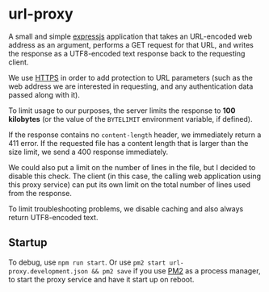 # url-proxy

A small and simple [expressjs](https://expressjs.com/) application that takes an URL-encoded web address as an argument, performs a GET request for that URL, and writes the response as a UTF8-encoded text response back to the requesting client.

We use [HTTPS](https://https.cio.gov/faq/#what-information-does-https-protect) in order to add protection to URL parameters (such as the web address we are interested in requesting, and any authentication data passed along with it).

To limit usage to our purposes, the server limits the response to **100 kilobytes** (or the value of the `BYTELIMIT` environment variable, if defined). 

If the response contains no `content-length` header, we immediately return a 411 error. If the requested file has a content length that is larger than the size limit, we send a 400 response immediately. 

We could also put a limit on the number of lines in the file, but I decided to disable this check. The client (in this case, the calling web application using this proxy service) can put its own limit on the total number of lines used from the response.

To limit troubleshooting problems, we disable caching and also always return UTF8-encoded text.

## Startup

To debug, use `npm run start`. Or use `pm2 start url-proxy.development.json && pm2 save` if you use [PM2](http://pm2.keymetrics.io/) as a process manager, to start the proxy service and have it start up on reboot.